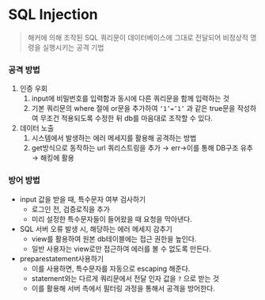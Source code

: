 # SQL Injection

> 해커에 의해 조작된 SQL 쿼리문이 데이터베이스에 그대로 전달되어 비정상적 명령을 실행시키는 공격 기법
> 

### 공격 방법

1. 인증 우회
    1. input에 비밀번호를 입력함과 동시에 다른 쿼리문을 함께 입력하는 것
    2. 기본 쿼리문의 where 절에 or문을 추가하여 `‘1’=’1’` 과 같은 true문을 작성하여 무조건 적용되도록 수정한 뒤 db를 마음대로 조작할 수 있다.
2. 데이터 노출
    1. 시스템에서 발생하는 에러 메세지를 활용해 공격하는 방법
    2. get방식으로 동작하는 url 쿼리스트링을 추가 → err→이를 통해 DB구조 유추→ 해킹에 활용

### 방어 방법

- input 값을 받을 때, 특수문자 여부 검사하기
    - 로그인 전, 검증로직을 추가
    - 미리 설정한 특수문자들이 들어왔을 때 요청을 막아낸다.
- SQL 서버 오류 발생 시, 해당하는 에러 메세지 감추기
    - view를 활용하여 원본 db테이블에는 접근 권한을 높인다.
    - 일반 사용자는 view로만 접근하여 에러를 볼 수 없도록 만든다.
- preparestatement사용하기
    - 이를 사용하면, 특수문자를 자동으로 escaping 해준다.
    - statement와는 다르게 쿼리문에서 전달 인자 값을 `?` 으로 받는 것
    - 이를 활용해 서버 측에서 필터링 과정을 통해서 공격을 방어한다.
